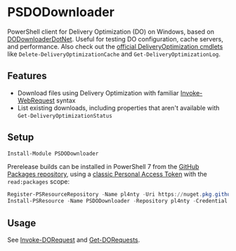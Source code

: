 ﻿# PSDODownloader

PowerShell client for Delivery Optimization (DO) on Windows, based on [DODownloaderDotNet](https://github.com/shishirb-MSFT/DODownloaderDotNet).
Useful for testing DO configuration, cache servers, and performance. Also check out the [official DeliveryOptimization cmdlets](https://learn.microsoft.com/en-us/powershell/module/deliveryoptimization/) like `Delete-DeliveryOptimizationCache` and `Get-DeliveryOptimizationLog`.

## Features

- Download files using Delivery Optimization with familiar [Invoke-WebRequest](https://learn.microsoft.com/powershell/module/microsoft.powershell.utility/invoke-webrequest) syntax
- List existing downloads, including properties that aren't available with `Get-DeliveryOptimizationStatus`

## Setup

```powershell
Install-Module PSDODownloader
```

Prerelease builds can be installed in PowerShell 7 from the [GitHub Packages repository](https://github.com/pl4nty/PSDODownloader/pkgs/nuget/PSDODownloader), using a [classic Personal Access Token](https://docs.github.com/en/authentication/keeping-your-account-and-data-secure/managing-your-personal-access-tokens#creating-a-personal-access-token-classic) with the `read:packages` scope:

```powershell
Register-PSResourceRepository -Name pl4nty -Uri https://nuget.pkg.github.com/pl4nty/index.json
Install-PSResource -Name PSDODownloader -Repository pl4nty -Credential (Get-Credential) -Prerelease
```

## Usage

See [Invoke-DORequest](./docs/Invoke-DORequest.md) and [Get-DORequests](./docs/Get-DORequests.md).
